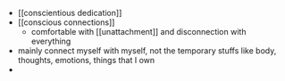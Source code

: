- [[conscientious dedication]]
- [[conscious connections]]
    - comfortable with [[unattachment]] and disconnection with everything
- mainly connect myself with myself, not the temporary stuffs like body, thoughts, emotions, things that I own
-  
